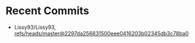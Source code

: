 # Recent Commits

<!-- START gadpp -->
- Lissy93/Lissy93, [refs/heads/master@2297da256831500eee0416203b02345db3c78ba0](https://github.com/Lissy93/Lissy93/commit/2297da256831500eee0416203b02345db3c78ba0)
